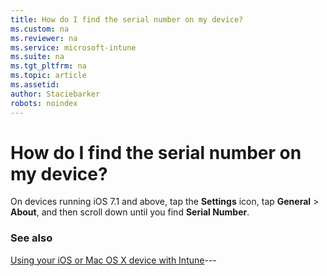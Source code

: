 ```yaml
---
title: How do I find the serial number on my device? 
ms.custom: na
ms.reviewer: na
ms.service: microsoft-intune
ms.suite: na
ms.tgt_pltfrm: na
ms.topic: article
ms.assetid: 
author: Staciebarker
robots: noindex
---
```


# How do I find the serial number on my device?

On devices running iOS 7.1 and above, tap the **Settings** icon, tap **General** > **About**, and then scroll down until you find **Serial Number**.

### See also
[Using your iOS or Mac OS X device with Intune](using-your-ios-or-mac-os-x-device-with-intune.md)---